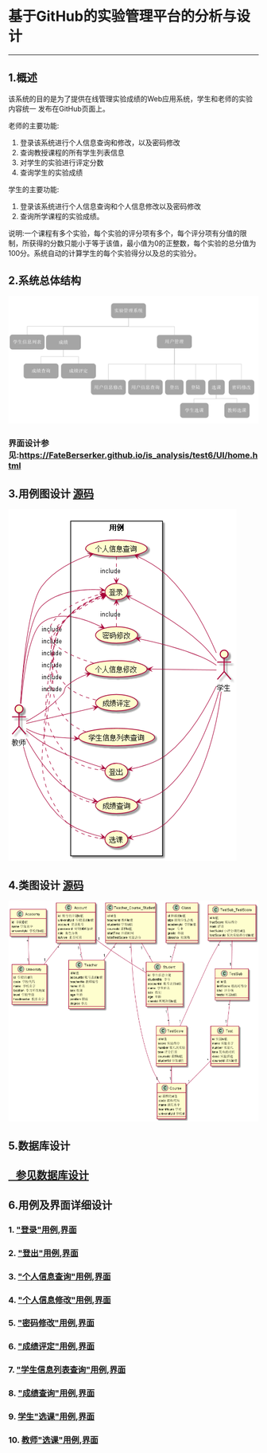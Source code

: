 # 基于GitHub的实验管理平台的分析与设计

-------

## 1.概述
该系统的目的是为了提供在线管理实验成绩的Web应用系统，学生和老师的实验内容统一
发布在GitHub页面上。   
 
老师的主要功能:    
1. 登录该系统进行个人信息查询和修改，以及密码修改  
2. 查询教授课程的所有学生列表信息  
3. 对学生的实验进行评定分数  
4. 查询学生的实验成绩  

学生的主要功能:  
1. 登录该系统进行个人信息查询和个人信息修改以及密码修改  
2. 查询所学课程的实验成绩。

说明:一个课程有多个实验，每个实验的评分项有多个，每个评分项有分值的限制，所获得的分数只能小于等于该值，最小值为0的正整数，每个实验的总分值为100分。系统自动的计算学生的每个实验得分以及总的实验分。


## 2.系统总体结构
<img src="system.png"/> 


### 界面设计参见:<a href="https://FateBerserker.github.io/is_analysis/test6/UI/home.html">https://FateBerserker.github.io/is_analysis/test6/UI/home.html
</a>

## 3.用例图设计 <a href="src/UseCase.puml">源码</a>

<img src="UseCase.png"/>

## 4.类图设计 <a href="src/Class.puml">源码</a>

<img src="Class.png"/> 

## 5.数据库设计

## <a href="./数据库表设计.md"> &nbsp;&nbsp;&nbsp;参见数据库设计</a>

## 6.用例及界面详细设计
### 1. <a href="./用例/登录.md">"登录"用例</a>,<a href="https://FateBerserker.github.io/is_analysis/test6/UI/home.html">界面</a>



### 2. <a href="./用例/登出.md">"登出"用例</a>,<a href="https://FateBerserker.github.io/is_analysis/test6/UI/student.html">界面</a>

### 3. <a href="./用例/个人信息查询.md">"个人信息查询"用例</a>,<a href="https://FateBerserker.github.io/is_analysis/test6/UI/student.html">界面</a>

### 4. <a href="./用例/个人信息修改.md">"个人信息修改"用例</a>,<a href="https://FateBerserker.github.io/is_analysis/test6/UI/teacherinfo.html">界面</a>

### 5. <a href="./用例/密码修改.md">"密码修改"用例</a>,<a href="https://FateBerserker.github.io/is_analysis/test6/UI/updatepwd.html">界面</a>

### 6. <a href="./用例/成绩评定.md">"成绩评定"用例</a>,<a href="https://FateBerserker.github.io/is_analysis/test6/UI/makescore.html">界面</a>

### 7. <a href="./用例/学生信息列表查询.md">"学生信息列表查询"用例</a>,<a href="https://FateBerserker.github.io/is_analysis/test6/UI/teacher.html">界面</a>

### 8. <a href="./用例/成绩查询.md">"成绩查询"用例</a>,<a href="https://FateBerserker.github.io/is_analysis/test6/UI/student.html">界面</a>

### 9. <a href="./用例/学生选课.md">学生"选课"用例</a>,<a href="https://FateBerserker.github.io/is_analysis/test6/UI/selectcourse.html">界面</a>
 
### 10. <a href="./用例/教师选课.md">教师"选课"用例</a>,<a href="https://FateBerserker.github.io/is_analysis/test6/UI/selectcourse.html">界面</a>